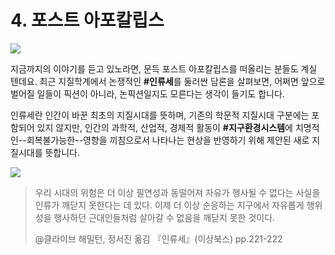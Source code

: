 # 4. 포스트 아포칼립스



![](https://s3.amazonaws.com/prod-media.gameinformer.com/styles/full/s3/2018/12/06/0f933433/metro_2033_wasteland_image.jpg)

지금까지의 이야기를 듣고 있노라면, 문득 포스트 아포칼립스를 떠올리는 분들도 계실 텐데요. 최근 지질학계에서 논쟁적인 **\#인류세**를 둘러싼 담론을 살펴보면, 어쩌면 앞으로 벌어질 일들이 픽션이 아니라, 논픽션일지도 모른다는 생각이 들기도 합니다.

인류세란 인간이 바꾼 최초의 지질시대를 뜻하며, 기존의 학문적 지질시대 구분에는 포함되어 있지 않지만, 인간의 과학적, 산업적, 경제적 활동이 **\#지구환경시스템**에 치명적인--회복불가능한--영향을 끼침으로서 나타나는 현상을 반영하기 위해 제안된 새로 지질시대를 뜻합니다.

![](https://static01.nyt.com/images/2019/09/23/arts/anthropocene2/anthropocene2-superJumbo.jpg?quality=90&auto=webp)

> 우리 시대의 위험은 더 이상 필연성과 동떨어져 자유가 행사될 수 없다는 사실을 인류가 깨닫지 못한다는 데 있다. 이제 더 이상 순응하는 지구에서 자유롭게 행위성을 행사하던 근대인들처럼 살아갈 수 없음을 깨닫지 못한 것이다.
>
> @클라이브 해밀턴, 정서진 옮김 『인류세』\(이상북스\) pp.221-222

